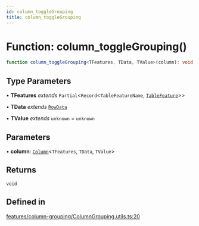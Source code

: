 ```yaml
---
id: column_toggleGrouping
title: column_toggleGrouping
---
```


# Function: column\_toggleGrouping()

```ts
function column_toggleGrouping<TFeatures, TData, TValue>(column): void
```

## Type Parameters

• **TFeatures** *extends* `Partial`\<`Record`\<`TableFeatureName`, [`TableFeature`](../interfaces/tablefeature.md)\>\>

• **TData** *extends* [`RowData`](../type-aliases/rowdata.md)

• **TValue** *extends* `unknown` = `unknown`

## Parameters

• **column**: [`Column`](../type-aliases/column.md)\<`TFeatures`, `TData`, `TValue`\>

## Returns

`void`

## Defined in

[features/column-grouping/ColumnGrouping.utils.ts:20](https://github.com/TanStack/table/blob/main/packages/table-core/src/features/column-grouping/ColumnGrouping.utils.ts#L20)
